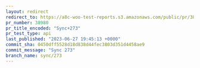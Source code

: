 ```yaml
---
layout: redirect
redirect_to: https://a8c-woo-test-reports.s3.amazonaws.com/public/pr/38980/api/index.html
pr_number: 38980
pr_title_encoded: "Sync+273"
pr_test_type: api
last_published: "2023-06-27 19:45:13 +0000"
commit_sha: 0450dff5528d18d838d44fec3803d351d4458ae9
commit_message: "Sync 273"
branch_name: sync/273
---
```

